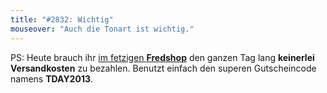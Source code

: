 ```yaml
---
title: "#2832: Wichtig"
mouseover: "Auch die Tonart ist wichtig."
---
```


PS:
Heute brauch ihr <a href="http://fred-o-mat.spreadshirt.de/" title="Fredshop">im fetzigen <strong>Fredshop</strong></a> den ganzen Tag lang <strong>keinerlei Versandkosten</strong> zu bezahlen. 
Benutzt einfach den superen Gutscheincode namens
<strong>TDAY2013</strong>.


